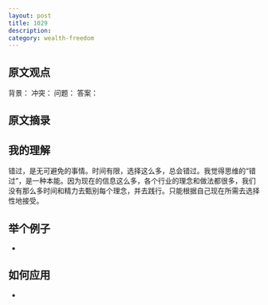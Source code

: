 ```yaml
---
layout: post
title: 1029 
description: 
category: wealth-freedom
---
```


## 原文观点
背景：
冲突：
问题：
答案：

## 原文摘录


## 我的理解
错过，是无可避免的事情。时间有限，选择这么多，总会错过。我觉得思维的“错过”，是一种本能。因为现在的信息这么多，各个行业的理念和做法都很多，我们没有那么多时间和精力去甄别每个理念，并去践行。只能根据自己现在所需去选择性地接受。

## 举个例子
- 

## 如何应用
- 
